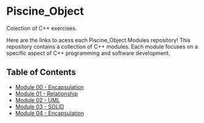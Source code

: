 # Piscine_Object
Colection of C++ exercises.

Here are the links to acess each Piscine_Object Modules repository! This repository contains a collection of C++ modules. Each module focuses on a specific aspect of C++ programming and software development.

## Table of Contents

- [Module 00 - Encapsulation](https://github.com/abaiao-r/Module_00_Encapsulation)
- [Module 01 - Relationship](https://github.com/abaiao-r/Module_01_Relationship)
- [Module 02 - UML](https://github.com/abaiao-r/Module_02-_UML)
- [Module 03 - SOLID](https://github.com/abaiao-r/Module_03_SOLID)
- [Module 04 - Encapsulation](https://github.com/abaiao-r/Module_00_Encapsulation)


